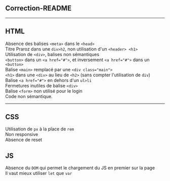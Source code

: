 ## Correction-README

---

## HTML

Absence des balises ``<meta>`` dans le ``<head>`` <br>
Titre Praroz dans une ``div>h2``, non utilisation d'un ``<header> <h1>``<br>
Utilisation de ``<div>``, balises non sémantiques <br>
``<button>`` dans un ``<a href="#">``, et inversement ``<a href="#">`` dans un ``<button>``<br>
Balise ``<main>`` remplacé par une ``<div class="main">``<br>
``<h1>`` dans une ``<div>`` au lieu de ``<h2>`` (sans compter l'utilisation de ``div``)<br>
Balise ``<a href="#">`` en dehors d'un ``ul>li``<br>
Fermetures inutiles de balise ``<div>`` <br>
Balise ``<form>`` non utilisé pour le login <br>
Code non sémantique.

---

## CSS

Utilisation de ``px`` à la place de ``rem``<br>
Non responsive <br>
Absence de reset <br>

## JS

Absence du ``DOM`` qui permet le chargement du JS en premier sur la page <br> 
Il vaut mieux utiliser ``let`` que ``var``

